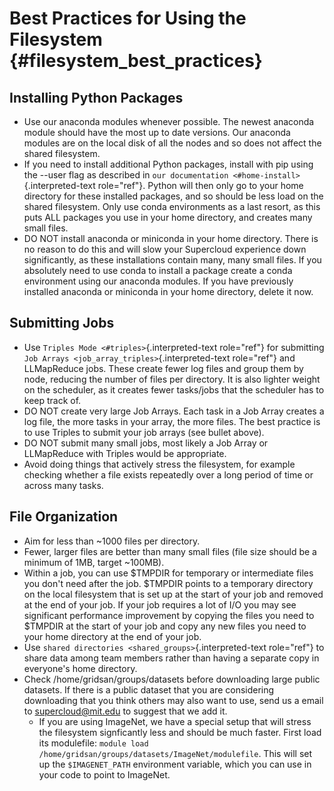 Best Practices for Using the Filesystem {#filesystem_best_practices}
=======================================

Installing Python Packages
--------------------------

-   Use our anaconda modules whenever possible. The newest anaconda
    module should have the most up to date versions. Our anaconda
    modules are on the local disk of all the nodes and so does not
    affect the shared filesystem.
-   If you need to install additional Python packages, install with pip
    using the \--user flag as described in `our
    documentation <#home-install>`{.interpreted-text role="ref"}. Python
    will then only go to your home directory for these installed
    packages, and so should be less load on the shared filesystem. Only
    use conda environments as a last resort, as this puts ALL packages
    you use in your home directory, and creates many small files.
-   DO NOT install anaconda or miniconda in your home directory. There
    is no reason to do this and will slow your Supercloud experience
    down significantly, as these installations contain many, many small
    files. If you absolutely need to use conda to install a package
    create a conda environment using our anaconda modules. If you have
    previously installed anaconda or miniconda in your home directory,
    delete it now.

Submitting Jobs
---------------

-   Use `Triples Mode <#triples>`{.interpreted-text role="ref"} for
    submitting `Job
    Arrays <job_array_triples>`{.interpreted-text role="ref"} and
    LLMapReduce jobs. These create fewer log files and group them by
    node, reducing the number of files per directory. It is also lighter
    weight on the scheduler, as it creates fewer tasks/jobs that the
    scheduler has to keep track of.
-   DO NOT create very large Job Arrays. Each task in a Job Array
    creates a log file, the more tasks in your array, the more files.
    The best practice is to use Triples to submit your job arrays (see
    bullet above).
-   DO NOT submit many small jobs, most likely a Job Array or
    LLMapReduce with Triples would be appropriate.
-   Avoid doing things that actively stress the filesystem, for example
    checking whether a file exists repeatedly over a long period of time
    or across many tasks.

File Organization
-----------------

-   Aim for less than \~1000 files per directory.
-   Fewer, larger files are better than many small files (file size
    should be a minimum of 1MB, target \~100MB).
-   Within a job, you can use \$TMPDIR for temporary or intermediate
    files you don't need after the job. \$TMPDIR points to a temporary
    directory on the local filesystem that is set up at the start of
    your job and removed at the end of your job. If your job requires a
    lot of I/O you may see significant performance improvement by
    copying the files you need to \$TMPDIR at the start of your job and
    copy any new files you need to your home directory at the end of
    your job.
-   Use `shared directories <shared_groups>`{.interpreted-text
    role="ref"} to share data among team members rather than having a
    separate copy in everyone's home directory.
-   Check /home/gridsan/groups/datasets before downloading large public
    datasets. If there is a public dataset that you are considering
    downloading that you think others may also want to use, send us a
    email to <supercloud@mit.edu> to suggest that we add it.
    -   If you are using ImageNet, we have a special setup that will
        stress the filesystem signficantly less and should be much
        faster. First load its modulefile:
        `module load /home/gridsan/groups/datasets/ImageNet/modulefile`.
        This will set up the `$IMAGENET_PATH` environment variable,
        which you can use in your code to point to ImageNet.
